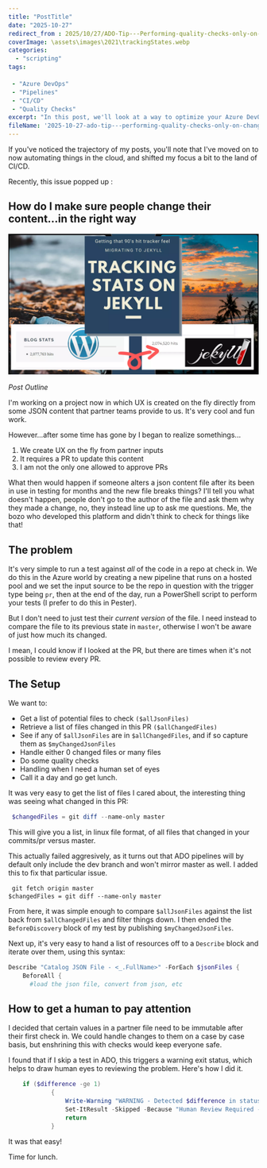 ```yaml
---
title: "PostTitle"
date: "2025-10-27"
redirect_from : 2025/10/27/ADO-Tip---Performing-quality-checks-only-on-changed-files!
coverImage: \assets\images\2021\trackingStates.webp
categories: 
  - "scripting"
tags: 

 - "Azure DevOps" 
 - "Pipelines" 
 - "CI/CD" 
 - "Quality Checks"
excerpt: "In this post, we'll look at a way to optimize your Azure DevOps pipelines by only performing quality checks on files that have changed in a pull request."
fileName: '2025-10-27-ado-tip---performing-quality-checks-only-on-changed-files!'
---
```

If you've noticed the trajectory of my posts, you'll note that I've moved on to now automating things in the cloud, and shifted my focus a bit to the land of CI/CD.  

Recently, this issue popped up : 

## How do I make sure people change their content...in the right way

![Header for this post, reads 'How To Make GitHub Button'](\assets\images\2021\trackingStates.webp)

*Post Outline*

I'm working on a project now in which UX is created on the fly directly from some JSON content that partner teams provide to us.  It's very cool and fun work.

However...after some time has gone by I began to realize somethings...

1. We create UX on the fly from partner inputs
2. It requires a PR to update this content
3. I am not the only one allowed to approve PRs

What then would happen if someone alters a json content file after its been in use in testing for months and the new file breaks things?  I'll tell you what doesn't happen, people don't go to the author of the file and ask them why they made a change, no, they instead line up to ask me questions.  Me, the bozo who developed this platform and didn't think to check for things like that!  

## The problem

It's very simple to run a test against *all* of the code in a repo at check in.  We do this in the Azure world by creating a new pipeline that runs on a hosted pool and we set the input source to be the repo in question with the trigger type being `pr`, then at the end of the day, run a PowerShell script to perform your tests (I prefer to do this in Pester).

But I don't need to just test their *current version* of the file.  I need instead to compare the file to its previous state in `master`, otherwise I won't be aware of just how much its changed.  

I mean, I could know if I looked at the PR, but there are times when it's not possible to review every PR.  

## The Setup

We want to:

* Get a list of potential files to check `($allJsonFiles)`
* Retrieve a list of files changed in this PR `($allChangedFiles)`
* See if any of `$allJsonFiles` are in `$allChangedFiles`, and if so capture them as `$myChangedJsonFiles`
* Handle either 0 changed files or many files
* Do some quality checks
* Handling when I need a human set of eyes
* Call it a day and go get lunch. 

It was very easy to get the list of files I cared about, the interesting thing was seeing what changed in this PR:

```powershell
 $changedFiles = git diff --name-only master    
```

This will give you a list, in linux file format, of all files that changed in your commits/pr versus master.  

This actually failed aggresively, as it turns out that ADO pipelines will by default only include the dev branch and won't mirror master as well.  I added this to fix that particular issue.

```
 git fetch origin master
$changedFiles = git diff --name-only master    
```


From here, it was simple enough to compare `$allJsonFiles` against the list back from `$allChangedFiles` and filter things down.  I then ended the `BeforeDiscovery` block of my test by publishing `$myChangedJsonFiles`.  

Next up, it's very easy to hand a list of resources off to a `Describe` block and iterate over them, using this syntax:

```powershell
Describe "Catalog JSON File - <_.FullName>" -ForEach $jsonFiles {
    BeforeAll {
      #load the json file, convert from json, etc
```
## How to get a human to pay attention

I decided that certain values in a partner file need to be immutable after their first check in.  We could handle changes to them on a case by case basis, but enshrining this with checks would keep everyone safe.

I found that if I skip a test in ADO, this triggers a warning exit status, which helps to draw human eyes to reviewing the problem.  Here's how I did it.

```powershell
    if ($difference -ge 1) 
            {
                Write-Warning "WARNING - Detected $difference in status between this file and master.  Does this make sense?"
                Set-ItResult -Skipped -Because "Human Review Required - Significant change in 'ShouldNeverBeChanged' settings detected, with a count of $difference."
                return
            }

```

It was that easy!

Time for lunch.